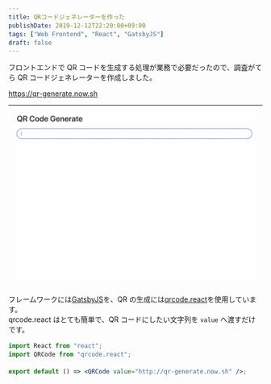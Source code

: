 ```yaml
---
title: QRコードジェネレーターを作った
publishDate: 2019-12-12T22:20:00+09:00
tags: ["Web Frontend", "React", "GatsbyJS"]
draft: false
---
```


フロントエンドで QR コードを生成する処理が業務で必要だったので、調査がてら QR コードジェネレーターを作成しました。

https://qr-generate.now.sh

| ![QR Code Generator](../images/qr-generate/example.gif) |
| :-----------------------------------------------------: |

フレームワークには[GatsbyJS](https://www.gatsbyjs.org/)を、QR の生成には[qrcode.react](https://github.com/zpao/qrcode.react)を使用しています。  
qrcode.react はとても簡単で、QR コードにしたい文字列を `value` へ渡すだけです。

```jsx
import React from "react";
import QRCode from "qrcode.react";

export default () => <QRCode value="http://qr-generate.now.sh" />;
```

